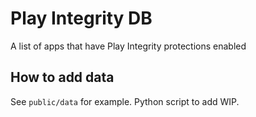 # Play Integrity DB
A list of apps that have Play Integrity protections enabled

## How to add data
See `public/data` for example. Python script to add WIP.
